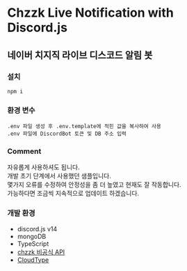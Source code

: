# Chzzk Live Notification with Discord.js
## 네이버 치지직 라이브 디스코드 알림 봇

### 설치
```
npm i
```

### 환경 변수
```
.env 파일 생성 후 .env.template에 적힌 값을 복사하여 사용
.env 파일에 DiscordBot 토큰 및 DB 주소 입력
```

### Comment
자유롭게 사용하셔도 됩니다.\
개발 초기 단계에서 사용했던 샘플입니다.\
몇가지 오류를 수정하여 안정성을 좀 더 높였고 현재도 잘 작동합니다. \
가능하다면 조금씩 지속적으로 업데이트 하겠습니다.


### 개발 환경
- discord.js v14
- mongoDB
- TypeScript
- [chzzk 비공식 API](https://github.com/kimcore/chzzk)
- [CloudType](https://cloudtype.io/)

